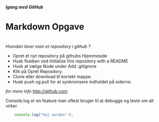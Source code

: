 __*Igang med GitHub*__

# Markdown Opgave <h1> 
*Hvordan laver man et repository i github ?*

* Opret et nyt repository på githubs Hjemmeside
* Husk flueben ved Initialize this repository with a README
* Husk at vælge Node under Add .gitignore
* Klik på Opret Repository.
* Clone eller download til korrekt mappe.
* Husk push og pull for at synkronisere indholdet på siderne.

*for mere info*
http://github.com

Console.log er en feature man oftest bruger til at debugge og teste om alt virker.
```javascript
    console.log("hej verden!");
```